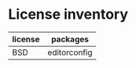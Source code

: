 # License inventory

| license | packages     |
| ------- | ------------ |
| BSD     | editorconfig |
